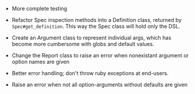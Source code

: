 * More complete testing

* Refactor Spec inspection methods into a Definition class, returned by
  `Spec#get_definition`. This way the Spec class will hold only the DSL.

* Create an Argument class to represent individual args, which has become more
  cumbersome with globs and default values.

* Change the Report class to raise an error when nonexistant argument or option
  names are given

* Better error handling; don't throw ruby exceptions at end-users.

* Raise an error when not all option-arguments without defaults are given

